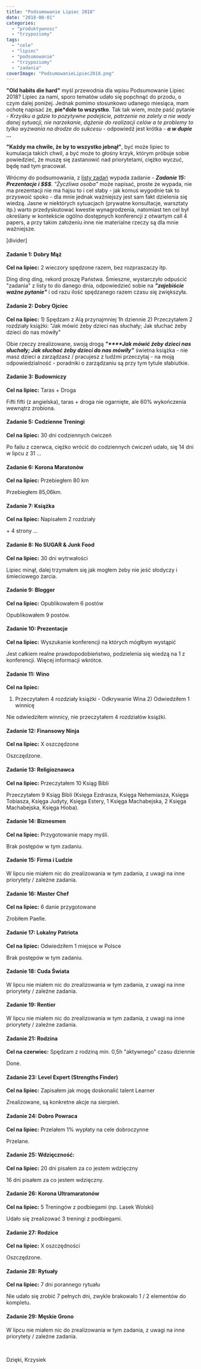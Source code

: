 ```yaml
---
title: "Podsumowanie Lipiec 2018"
date: "2018-08-01"
categories: 
  - "produktywnosc"
  - "trzypoziomy"
tags: 
  - "cele"
  - "lipiec"
  - "podsumowanie"
  - "trzypoziomy"
  - "zadania"
coverImage: "PodsumowanieLipiec2018.png"
---
```


**"Old habits die hard"** myśl przewodnia dla wpisu Podsumowanie Lipiec 2018? Lipiec za nami, sporo tematów udało się popchnąć do przodu, o czym dalej poniżej. Jednak pomimo stosunkowo udanego miesiąca, mam ochotę napisać że, **pie\*dole to wszystko**. Tak tak wiem, może paść pytanie - _Krzyśku a gdzie to pozytywne podejście, patrzenie na zalety a nie wady danej sytuacji, nie narzekanie, dążenie do realizacji celów a te problemy to tylko wyzwania na drodze do sukcesu_ - odpowiedź jest krótka - **_a w dupie ..._**

**"Każdy ma chwile, że by to wszystko jebnął"**, być może lipiec to kumulacja takich chwil, a być może to głośny krzyk, którym próbuje sobie powiedzieć, że muszę się zastanowić nad priorytetami, ciężko wyczuć, będę nad tym pracował.

Wrócmy do podsumowania, z [listy zadań](https://blog.krzysztofbury.pl/zadania/) wypada zadanie - _**Zadanie 15: Prezentacje i $$$**_. _"Życzliwa osoba"_ może napisać, proste że wypada, nie ma prezentacji nie ma hajsu to i cel słaby - jak komuś wygodnie tak to przyswoić spoko - dla mnie jednak ważniejszy jest sam fakt dzielenia się wiedzą. Jasne w niektórych sytuacjach (prywatne konsultacje, warsztaty itp.) warto przedyskutować kwestie wynagrodzenia, natomiast ten cel był określany w kontekście ogólno dostępnych konferencji z otwartym call 4 papers, a przy takim założeniu inne nie materialne rzeczy są dla mnie ważniejsze.

\[divider\]

#### Zadanie 1: Dobry Mąż

**Cel na lipiec:** 2 wieczory spędzone razem, bez rozpraszaczy itp.

Ding ding ding, rekord proszę Państwa. Śmieszne, wystarczyło odpuścić "zadania" z listy to do danego dnia, odpowiedzieć sobie na _**"zajebiście ważne pytanie"**_ i od razu ilość spędzanego razem czasu się zwiększyła.

#### Zadanie 2: Dobry Ojciec

**Cel na lipiec:** 1) Spędzam z Alą przynajmniej 1h dziennie 2) Przeczytałem 2 rozdziały książki: "Jak mówić żeby dzieci nas słuchały; Jak słuchać żeby dzieci do nas mówiły"

Obie rzeczy zrealizowane, swoją drogą _**"****Jak mówić żeby dzieci nas słuchały; Jak słuchać żeby dzieci do nas mówiły"**_ świetna książka - nie masz dzieci a zarządzasz / pracujesz z ludźmi przeczytaj - na moją odpowiedzialność - poradniki o zarządzaniu są przy tym tytule słabiutkie.

#### Zadanie 3: Budowniczy

**Cel na lipiec:** Taras + Droga

Fifti fifti (z angielska), taras + droga nie ogarnięte, ale 60% wykończenia wewnątrz zrobiona.

#### Zadanie 5: Codzienne Treningi

**Cel na lipiec:** 30 dni codziennych ćwiczeń

Po failu z czerwca, ciężko wrócić do codziennych ćwiczeń udało, się 14 dni w lipcu z 31 ...

#### Zadanie 6: Korona Maratonów

**Cel na lipiec:** Przebiegłem 80 km

Przebiegłem 85,06km.

#### Zadanie 7: Książka

**Cel na lipiec:** Napisałem 2 rozdziały

\+ 4 strony ...

#### Zadanie 8: No SUGAR & Junk Food

**Cel na lipiec:** 30 dni wytrwałości

Lipiec minął, dalej trzymałem się jak mogłem żeby nie jeść słodyczy i śmieciowego żarcia.

#### Zadanie 9: Blogger

**Cel na lipiec:** Opublikowałem 6 postów

Opublikowałem 9 postów.

#### Zadanie 10: Prezentacje

**Cel na lipiec:** Wyszukanie konferencji na których mógłbym wystąpić

Jest całkiem realne prawdopodobieństwo, podzielenia się wiedzą na 1 z konferencji. Więcej informacji wkrótce.

#### Zadanie 11: Wino

**Cel na lipiec:**

1) Przeczytałem 4 rozdziały książki - Odkrywanie Wina 2) Odwiedziłem 1 winnicę

Nie odwiedziłem winnicy, nie przeczytałem 4 rozdziałów książki.

#### Zadanie 12: Finansowy Ninja

**Cel na lipiec:** X oszczędzone

Oszczędzone.

#### Zadanie 13: Religioznawca

**Cel na lipiec:** Przeczytałem 10 Ksiąg Bibli

Przeczytałem 9 Ksiąg Bibli (Księga Ezdrasza, Księga Nehemiasza, Księga Tobiasza, Księga Judyty, Księga Estery, 1 Księga Machabejska, 2 Księga Machabejska, Księga Hioba).

#### Zadanie 14: Biznesmen

**Cel na lipiec:** Przygotowanie mapy myśli.

Brak postępów w tym zadaniu.

#### Zadanie 15: Firma i Ludzie

W lipcu nie miałem nic do zrealizowania w tym zadania, z uwagi na inne priorytety / zależne zadania.

#### Zadanie 16: Master Chef

**Cel na lipiec:** 6 danie przygotowane

Zrobiłem Paelle.

#### Zadanie 17: Lokalny Patriota

**Cel na lipiec:** Odwiedziłem 1 miejsce w Polsce

Brak postępów w tym zadaniu.

#### Zadanie 18: Cuda Świata

W lipcu nie miałem nic do zrealizowania w tym zadania, z uwagi na inne priorytety / zależne zadania.

#### Zadanie 19: Rentier

W lipcu nie miałem nic do zrealizowania w tym zadania, z uwagi na inne priorytety / zależne zadania.

#### Zadanie 21: Rodzina

**Cel na czerwiec:** Spędzam z rodziną min. 0,5h "aktywnego" czasu dziennie

Done.

#### Zadanie 23: Level Expert (Strengths Finder)

**Cel na lipiec:** Zapisałem jak mogę doskonalić talent Learner

Zrealizowane, są konkretne akcje na sierpień.

#### Zadanie 24: Dobro Powraca

**Cel na lipiec:** Przelałem 1% wypłaty na cele dobroczynne

Przelane.

#### Zadanie 25: Wdzięczność:

**Cel na lipiec:** 20 dni pisałem za co jestem wdzięczny

16 dni pisałem za co jestem wdzięczny.

#### Zadanie 26: Korona Ultramaratonów

**Cel na lipiec:** 5 Treningów z podbiegami (np. Lasek Wolski)

Udało się zrealizować 3 treningi z podbiegami.

#### Zadanie 27: Rodzice

**Cel na lipiec:** X oszczędności

Oszczędzone.

#### Zadanie 28: Rytuały

**Cel na lipiec:** 7 dni porannego rytuału

Nie udało się zrobić 7 pełnych dni, zwykle brakowało 1 / 2 elementów do kompletu.

#### Zadanie 29: Męskie Grono

W lipcu nie miałem nic do zrealizowania w tym zadania, z uwagi na inne priorytety / zależne zadania.

 

Dzięki, Krzysiek
